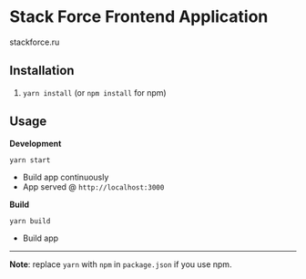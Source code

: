 # Stack Force Frontend Application
  stackforce.ru
## Installation
1. `yarn install` (or `npm install` for npm)
## Usage
**Development**

`yarn start`

* Build app continuously 
* App served @ `http://localhost:3000`

**Build**

`yarn build`

* Build app 
---

**Note**: replace `yarn` with `npm` in `package.json` if you use npm.